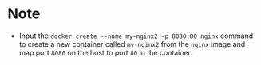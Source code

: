 # Note

- Input the `docker create --name my-nginx2 -p 8080:80 nginx` command to create a new container called `my-nginx2` from the `nginx` image and map port `8080` on the host to port `80` in the container.
